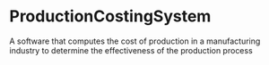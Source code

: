 # ProductionCostingSystem
A software that computes the cost of production in a manufacturing industry to determine the effectiveness of the production process
